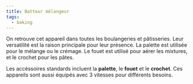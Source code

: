 ```yaml
---
title: Batteur mélangeur
tags:
  - baking
---
```

O﻿n retrouve cet appareil dans toutes les boulangeries et pâtisseries. Leur versatilité est la raison principale pour leur présence. La palette est utilisée pour le mélange ou le crémage. Le fouet est utilisé pour aérer les mixtures, et le crochet pour les pâtes.

L﻿es accéssoires standards incluent la **palette**, le **fouet** et le **crochet**. Ces appareils sont aussi équipés avec 3 vitesses pour différents besoins.